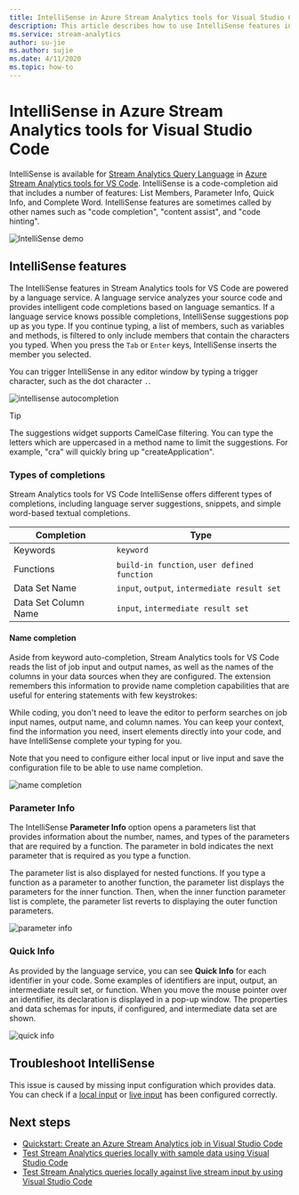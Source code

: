 ```yaml
---
title: IntelliSense in Azure Stream Analytics tools for Visual Studio Code
description: This article describes how to use IntelliSense features in Azure Stream Analytics tools for Visual Studio Code.
ms.service: stream-analytics
author: su-jie
ms.author: sujie
ms.date: 4/11/2020
ms.topic: how-to
---
```

# IntelliSense in Azure Stream Analytics tools for Visual Studio Code

IntelliSense is available for [Stream Analytics Query Language](/stream-analytics-query/stream-analytics-query-language-reference?toc=/azure/stream-analytics/toc.json) in [Azure Stream Analytics tools for VS Code](https://marketplace.visualstudio.com/items?itemName=ms-bigdatatools.vscode-asa&ssr=false#overview). IntelliSense is a code-completion aid that includes a number of features: List Members, Parameter Info, Quick Info, and Complete Word. IntelliSense features are sometimes called by other names such as "code completion", "content assist", and "code hinting".

![IntelliSense demo](./media/vs-code-intellisense/intellisense.gif)

## IntelliSense features

The IntelliSense features in Stream Analytics tools for VS Code are powered by a language service. A language service analyzes your source code and provides intelligent code completions based on language semantics. If a language service knows possible completions, IntelliSense suggestions pop up as you type. If you continue typing, a list of members, such as variables and methods, is filtered to only include members that contain the characters you typed. When you press the `Tab` or `Enter` keys, IntelliSense inserts the member you selected.

You can trigger IntelliSense in any editor window by typing a trigger character, such as the dot character `.`.

![intellisense autocompletion](./media/vs-code-intellisense/auto-completion.gif)

> [!TIP]
> The suggestions widget supports CamelCase filtering. You can type the letters which are uppercased in a method name to limit the suggestions. For example, "cra" will quickly bring up "createApplication".

### Types of completions

Stream Analytics tools for VS Code IntelliSense offers different types of completions, including language server suggestions, snippets, and simple word-based textual completions.

|Completion     |  Type       |
| ----- | ------- |
| Keywords | `keyword`
| Functions | `build-in function`, `user defined function`  |
| Data Set Name| `input`, `output`, `intermediate result set`|
| Data Set Column Name|`input`, `intermediate result set`|

#### Name completion

Aside from keyword auto-completion, Stream Analytics tools for VS Code reads the list of job input and output names, as well as the names of the columns in your data sources when they are configured. The extension remembers this information to provide name completion capabilities that are useful for entering statements with few keystrokes:

While coding, you don't need to leave the editor to perform searches on job input names, output name, and column names. You can keep your context, find the information you need, insert elements directly into your code, and have IntelliSense complete your typing for you.

Note that you need to configure either local input or live input and save the configuration file to be able to use name completion.

![name completion](./media/vs-code-intellisense/name-completion.gif)

### Parameter Info

The IntelliSense **Parameter Info** option opens a parameters list that provides information about the number, names, and types of the parameters that are required by a function. The parameter in bold indicates the next parameter that is required as you type a function.

The parameter list is also displayed for nested functions. If you type a function as a parameter to another function, the parameter list displays the parameters for the inner function. Then, when the inner function parameter list is complete, the parameter list reverts to displaying the outer function parameters.

![parameter info](./media/vs-code-intellisense/parameter-info.gif)

### Quick Info

As provided by the language service, you can see **Quick Info** for each identifier in your code. Some examples of identifiers are input, output, an intermediate result set, or function. When you move the mouse pointer over an identifier, its declaration is displayed in a pop-up window. The properties and data schemas for inputs, if configured, and intermediate data set are shown.

![quick info](./media/vs-code-intellisense/quick-info.gif)

## Troubleshoot IntelliSense

This issue is caused by missing input configuration which provides data. You can check if a [local input](visual-studio-code-local-run.md#define-a-local-input) or [live input](visual-studio-code-local-run-live-input.md#define-a-live-stream-input) has been configured correctly.

## Next steps

* [Quickstart: Create an Azure Stream Analytics job in Visual Studio Code](quick-create-visual-studio-code.md)
* [Test Stream Analytics queries locally with sample data using Visual Studio Code](visual-studio-code-local-run.md)
* [Test Stream Analytics queries locally against live stream input by using Visual Studio Code](visual-studio-code-local-run-live-input.md)